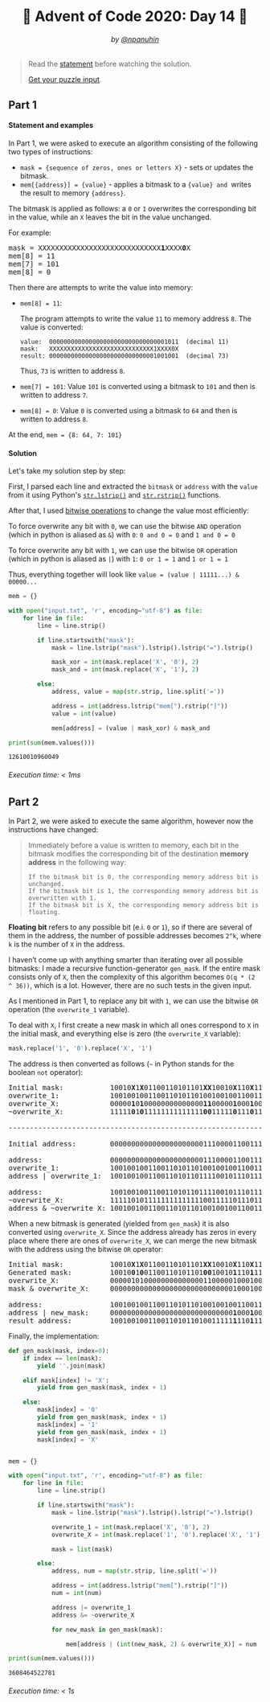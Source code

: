 <h1 align="center">🎄 Advent of Code 2020: Day 14 🎄</h1>
<h6 align="center">by <a href="https://github.com/npanuhin">@npanuhin</a></h6>

> Read the [statement](https://adventofcode.com/2020/day/14 "Visit adventofcode.com/2020/day/14") before watching the solution.
>
> [Get your puzzle input](https://adventofcode.com/2020/day/14/input "Open adventofcode.com/2020/day/14/input").


## Part 1

#### Statement and examples

In Part 1, we were asked to execute an algorithm consisting of the following two types of instructions:

- `mask = {sequence of zeros, ones or letters X}` - sets or updates the bitmask.
- `mem[{address}] = {value}` - applies a bitmask to a `{value} and `writes the result to memory `{address}`.

The bitmask is applied as follows: a `0` or `1` overwrites the corresponding bit in the value, while an `X` leaves the bit in the value unchanged.

For example:

<pre>
mask = XXXXXXXXXXXXXXXXXXXXXXXXXXXXX<b>1</b>XXXX<b>0</b>X
mem[8] = 11
mem[7] = 101
mem[8] = 0
</pre>

Then there are attempts to write the value into memory:

- `mem[8] = 11`:

  The program attempts to write the value `11` to memory address `8`. The value is converted:
  ```
  value:  000000000000000000000000000000001011  (decimal 11)
  mask:   XXXXXXXXXXXXXXXXXXXXXXXXXXXXX1XXXX0X
  result: 000000000000000000000000000001001001  (decimal 73)
  ```
  Thus, `73` is written to address `8`.

- `mem[7] = 101`: Value `101` is converted using a bitmask to `101` and then is written to address `7`.

- `mem[8] = 0`:  Value `0` is converted using a bitmask to `64` and then is written to address `8`.

At the end, `mem = {8: 64, 7: 101}`

#### Solution

Let's take my solution step by step:

First, I parsed each line and extracted the `bitmask` or `address` with the `value` from it using Python's [`str.lstrip()`](https://docs.python.org/3/library/stdtypes.html#str.lstrip "Visit docs.python.org#str.lstrip") and [`str.rstrip()`](https://docs.python.org/3/library/stdtypes.html#str.rstrip "Visit docs.python.org#str.rstrip") functions.

After that, I used [bitwise operations](https://en.wikipedia.org/wiki/Bitwise_operation "Visit wikipedia.org/Bitwise_operation") to change the value most efficiently:

To force overwrite any bit with `0`, we can use the bitwise `AND` operation (which in python is aliased as `&`) with `0`: `0 and 0 = 0` and `1 and 0 = 0`

To force overwrite any bit with `1`, we can use the bitwise `OR` operation (which in python is aliased as `|`) with `1`: `0 or 1 = 1` and `1 or 1 = 1`

Thus, everything together will look like `value = (value | 11111...) & 00000...`

<!-- Execute code: "part1.py" -->
```python
mem = {}

with open("input.txt", 'r', encoding="utf-8") as file:
    for line in file:
        line = line.strip()

        if line.startswith("mask"):
            mask = line.lstrip("mask").lstrip().lstrip("=").lstrip()

            mask_xor = int(mask.replace('X', '0'), 2)
            mask_and = int(mask.replace('X', '1'), 2)

        else:
            address, value = map(str.strip, line.split('='))

            address = int(address.lstrip("mem[").rstrip("]"))
            value = int(value)

            mem[address] = (value | mask_xor) & mask_and

print(sum(mem.values()))
```
```
12610010960049
```
###### Execution time: < 1ms

## Part 2

In Part 2, we were asked to execute the same algorithm, however now the instructions have changed:

>  Immediately before a value is written to memory, each bit in the bitmask modifies the corresponding bit of the destination **memory address** in the following way:
>  ```
>  If the bitmask bit is 0, the corresponding memory address bit is unchanged.
>  If the bitmask bit is 1, the corresponding memory address bit is overwritten with 1.
>  If the bitmask bit is X, the corresponding memory address bit is floating.
>  ```

**Floating bit** refers to any possible bit (e.i. `0` or `1`), so if there are several of them in the address, the number of possible addresses becomes `2^k`, where `k` is the number of `X` in the address.

I haven’t come up with anything smarter than iterating over all possible bitmasks: I made a recursive function-generator `gen_mask`. If the entire mask consists only of `X`, then the complexity of this algorithm becomes `O(q * (2 ^ 36))`, which is a lot. However, there are no such tests in the given input.

As I mentioned in Part 1, to replace any bit with `1`, we can use the bitwise `OR` operation (the `overwrite_1` variable).

To deal with `X`, I first create a new mask in which all ones correspond to `X` in the initial mask, and everything else is zero (the `overwrite_X` variable):

```python
mask.replace('1', '0').replace('X', '1')
```

The address is then converted as follows (`~` in Python stands for the boolean `not` operator):

<pre>
Initial mask:           10010<b>X</b>1<b>X</b>01100110101101<b>X</b><b>X</b>10010<b>X</b>110<b>X</b>11
overwrite_1:            100100100110011010110100100100110011
overwrite_X:            00000<b>1</b>0<b>1</b>00000000000000<b>1</b><b>1</b>00000<b>1</b>000<b>1</b>00
~overwrite_X:           11111<b>0</b>1<b>0</b>11111111111111<b>0</b><b>0</b>11111<b>0</b>111<b>0</b>11

------------------------------------------------------------

Initial address:        000000000000000000000011100001100111 (= address)

address:                000000000000000000000011100001100111 (= address)
overwrite_1:            100100100110011010110100100100110011
address | overwrite_1:  100100100110011010110111100101110111

address:                100100100110011010110111100101110111 (= address)
~overwrite_X:           111110101111111111111100111110111011
address & ~overwrite_X: 100100100110011010110100100100110011
</pre>

When a new bitmask is generated (yielded from `gen_mask`) it is also converted using `overwrite_X`. Since the address already has zeros in every place where there are ones of `overwrite_X`, we can merge the new bitmask with the address using the bitwise `OR` operator:

<pre>
Initial mask:           10010<b>X</b>1<b>X</b>01100110101101<b>X</b><b>X</b>10010<b>X</b>110<b>X</b>11
Generated mask:         10010<b>0</b>1<b>0</b>01100110101101<b>0</b><b>0</b>10010<b>1</b>110<b>1</b>11
overwrite_X:            000001010000000000000011000001000100
mask & overwrite_X:     000000000000000000000000000001000100 (= new_mask)

address:                100100100110011010110100100100110011
address | new_mask:     00000000000000000000000000000<b>1</b>000<b>1</b>00
result address:         10010010011001101011010011111<b>1</b>110<b>1</b>11 = 39299272695
</pre>

Finally, the implementation:

<!-- Execute code: "part2.py" -->
```python
def gen_mask(mask, index=0):
    if index == len(mask):
        yield ''.join(mask)

    elif mask[index] != 'X':
        yield from gen_mask(mask, index + 1)

    else:
        mask[index] = '0'
        yield from gen_mask(mask, index + 1)
        mask[index] = '1'
        yield from gen_mask(mask, index + 1)
        mask[index] = 'X'


mem = {}

with open("input.txt", 'r', encoding="utf-8") as file:
    for line in file:
        line = line.strip()

        if line.startswith("mask"):
            mask = line.lstrip("mask").lstrip().lstrip("=").lstrip()

            overwrite_1 = int(mask.replace('X', '0'), 2)
            overwrite_X = int(mask.replace('1', '0').replace('X', '1'), 2)

            mask = list(mask)

        else:
            address, num = map(str.strip, line.split('='))

            address = int(address.lstrip("mem[").rstrip("]"))
            num = int(num)

            address |= overwrite_1
            address &= ~overwrite_X

            for new_mask in gen_mask(mask):

                mem[address | (int(new_mask, 2) & overwrite_X)] = num

print(sum(mem.values()))
```
```
3608464522781
```
###### Execution time: < 1s

